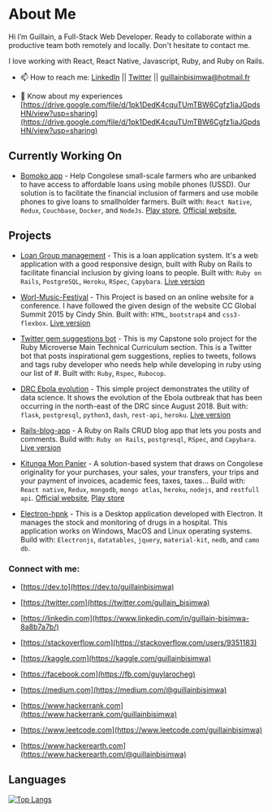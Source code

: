 # About Me

Hi I’m Guillain, a Full-Stack Web Developer. Ready to collaborate within a productive team both remotely and locally. Don't hesitate to contact me.

I love working with React, React Native, Javascript, Ruby, and Ruby on Rails.

- 📫 How to reach me: [LinkedIn](https://www.linkedin.com/in/guillain-bisimwa-8a8b7a7b/) || [Twitter](https://twitter.com/gullain_bisimwa) || guillainbisimwa@hotmail.fr

- 📄 Know about my experiences [https://drive.google.com/file/d/1pk1DedK4cquTUmTBW6Cgfz1iaJGpdsHN/view?usp=sharing](https://drive.google.com/file/d/1pk1DedK4cquTUmTBW6Cgfz1iaJGpdsHN/view?usp=sharing)

## Currently Working On

- [Bomoko app](https://github.com/guillainbisimwa/bomoko-app) - Help Congolese small-scale farmers who are unbanked to have access to affordable loans using mobile phones (USSD). Our solution is to facilitate the financial inclusion of farmers and use mobile phones to give loans to smallholder farmers. Built with: `React Native`, `Redux`, `Couchbase`, `Docker`, and `NodeJs`.
  [Play store](https://play.google.com/store/apps/details?id=com.wezalab.bomoko), [Official website](http://bomoko-app.com/),

## Projects

- [Loan Group management](https://github.com/guillainbisimwa/Loan-Group-management) - This is a loan application system. It's a web application with a good responsive design, built with Ruby on Rails to facilitate financial inclusion by giving loans to people. Built with: `Ruby on Rails`, `PostgreSQL`, `Heroku`, `RSpec`, `Capybara`.
  [Live version](https://mysterious-beyond-28823.herokuapp.com/)

- [Worl-Music-Festival](https://github.com/guillainbisimwa/Worl-Music-Festival) - This Project is based on an online website for a conference. I have followed the given design of the website CC Global Summit 2015 by Cindy Shin. Built with: `HTML`, `bootstrap4` and `css3-flexbox`.
  [Live version](https://guillainbisimwa.github.io/Worl-Music-Festival/)

- [Twitter gem suggestions bot](https://github.com/guillainbisimwa/Twitter-gem-suggestions-bot) - This is my Capstone solo project for the Ruby Microverse Main Technical Curriculum section. This is a Twitter bot that posts inspirational gem suggestions, replies to tweets, follows and tags ruby developer who needs help while developing in ruby using our list of #. Built with: `Ruby`, `Rspec`, `Rubocop`.

- [DRC Ebola evolution](https://github.com/guillainbisimwa/DRC-ebola-evolution) - This simple project demonstrates the utility of data science. It shows the evolution of the Ebola outbreak that has been occurring in the north-east of the DRC since August 2018. Buit with: `flask`, `postgresql`, `python3`, `dash`, `rest-api`, `heroku`.
  [Live version](https://drc-ebola-outbreak.herokuapp.com/)

- [Rails-blog-app](https://github.com/guillainbisimwa/members-only) - A Ruby on Rails CRUD blog app that lets you posts and comments. Build with: `Ruby on Rails`, `postgresql`, `RSpec`, and `Capybara`.
  [Live version](https://fierce-reaches-67219.herokuapp.com/)

- [Kitunga Mon Panier](https://kitungamonpanier.com/) - A solution-based system that draws on Congolese originality for your purchases, your sales, your transfers, your trips and your payment of invoices, academic fees, taxes, taxes... Build with: `React native`, `Redux`, `mongodb`, `mongo atlas`, `heroku`, `nodejs`, and `restfull api`.
  [Official website](https://kitungamonpanier.com/), [Play store](https://play.google.com/store/apps/details?id=com.cordaid.kmp)

- [Electron-hpnk](https://github.com/guillainbisimwa/electron-hpnk) - This is a Desktop application developed with Electron. It manages the stock and monitoring of drugs in a hospital. This application works on Windows, MacOS and Linux operating systems. Build with: `Electronjs`, `datatables`, `jquery`, `material-kit`, `nedb`, and `camo db`.

<h3 align="left">Connect with me:</h3>

- [https://dev.to](https://dev.to/guillainbisimwa)

- [https://twitter.com](https://twitter.com/gullain_bisimwa)

- [https://linkedin.com](https://www.linkedin.com/in/guillain-bisimwa-8a8b7a7b/)

- [https://stackoverflow.com](https://stackoverflow.com/users/9351183)

- [https://kaggle.com](https://kaggle.com/guillainbisimwa)

- [https://facebook.com](https://fb.com/guylarocheg)

- [https://medium.com](https://medium.com/@guillainbisimwa)

- [https://www.hackerrank.com](https://www.hackerrank.com/guillainbisimwa)

- [https://www.leetcode.com](https://www.leetcode.com/guillainbisimwa)

- [https://www.hackerearth.com](https://www.hackerearth.com/@guillainbisimwa)

## Languages

[![Top Langs](https://github-readme-stats.vercel.app/api/top-langs/?username=guillainbisimwa&layout=compact&langs_count=7)](https://github.com/guillainbisimwa)
